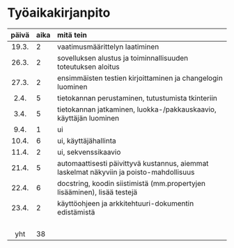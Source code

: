 # Työaikakirjanpito

| päivä | aika | mitä tein  |
| :----:|:-----| :-----|
| 19.3. | 2   | vaatimusmäärittelyn laatiminen |
| 26.3. | 2   | sovelluksen alustus ja toiminnallisuuden toteutuksen aloitus |
| 27.3. | 2   | ensimmäisten testien kirjoittaminen ja changelogin luominen |
|  2.4. | 5   | tietokannan perustaminen, tutustumista tkinteriin   |
|  3.4. | 5   | tietokannan jatkaminen, luokka-/pakkauskaavio, käyttäjän luominen |
|  9.4. | 1   | ui  |
| 10.4. | 6   | ui, käyttäjähallinta |
| 11.4. | 2   | ui, sekvenssikaavio |
| 21.4. | 5   | automaattisesti päivittyvä kustannus, aiemmat laskelmat näkyviin ja poisto-mahdollisuus|
| 22.4. | 6   | docstring, koodin siistimistä (mm.propertyjen lisääminen), lisää testejä  |
| 23.4. | 2   | käyttöohjeen ja arkkitehtuuri-dokumentin edistämistä |
|   |     |  |
|   |     |  |
|   |     |  |
|   |     |  |
| yht   | 38   | |
